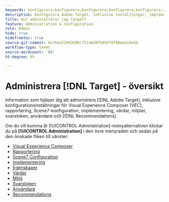 ```yaml
---
keywords: konfigurera;konfigurera;konfigurera;konfigurera;konfigurera;administrera
description: Konfigurera Adobe Target, inklusive inställningar, implementering, användarhantering, egenskaper, Scene7-konfiguration, värdhantering och svarstoken.
title: Hur administrerar jag Target?
feature: Administration & Configuration
role: Admin
hide: true
hidefromtoc: true
source-git-commit: 9a7bba21093696c752a6d9fb892f8f80eea19e5b
workflow-type: tm+mt
source-wordcount: '89'
ht-degree: 0%

---
```


# Administrera [!DNL Target] - översikt

Information som hjälper dig att administrera [!DNL Adobe Target], inklusive konfigurationsinställningar för Visual Experience Composer (VEC), rapportering, Scene7-konfiguration, implementering, värdar, miljöer, svarstoken, användare och [!DNL Recommendations].

Om du vill komma åt [!UICONTROL Administration]-menyalternativen klickar du på **[!UICONTROL Administration]** i den övre menyraden och sedan på den önskade fliken till vänster:

* [Visual Experience Composer](/help/main/administrating-target/visual-experience-composer-set-up.md)
* [Rapportering](/help/main/administrating-target/reporting.md)
* [Scene7 Configuration](/help/main/administrating-target/scene7-settings.md)
* [Implementering](/help/main/c-implementing-target/implementing-target.md)
* [Egenskaper](/help/main/administrating-target/c-user-management/property-channel/property-channel.md)
* [Värdar](/help/main/administrating-target/hosts.md)
* [Miljö](/help/main/administrating-target/environments.md)
* [Svarstoken](/help/main/administrating-target/response-tokens.md)
* [Användare](/help/main/administrating-target/c-user-management/user-management.md)
* [Recommendations](/help/main/administrating-target/recommendations-settings.md)